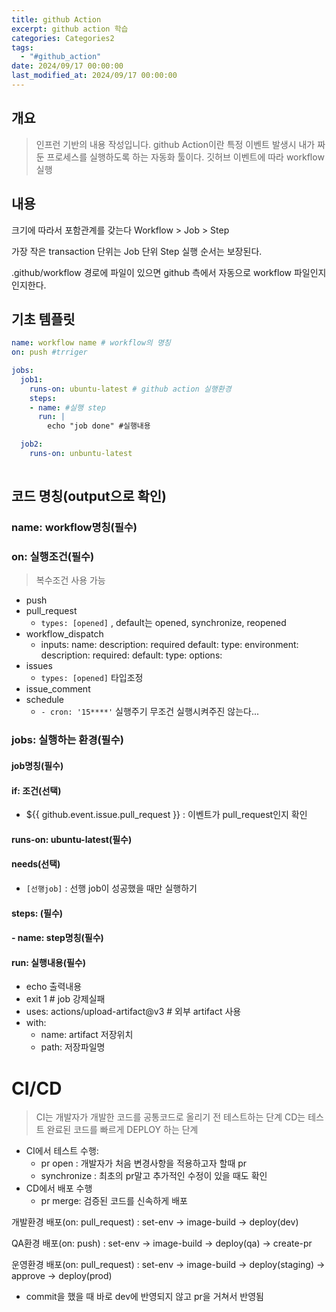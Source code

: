 ```yaml
---
title: github Action
excerpt: github action 학습
categories: Categories2
tags:
  - "#github_action"
date: 2024/09/17 00:00:00
last_modified_at: 2024/09/17 00:00:00
---
```

## 개요
> 인프런 기반의 내용 작성입니다.
> github Action이란 특정 이벤트 발생시 내가 짜둔 프로세스를 실행하도록 하는 자동화 툴이다.
> 깃허브 이벤트에 따라 workflow 실행

## 내용
크기에 따라서 포함관계를 갖는다
Workflow > Job > Step

가장 작은 transaction 단위는 Job 단위 Step 실행 순서는 보장된다.

.github/workflow 경로에 파일이 있으면 github 측에서 자동으로 workflow 파일인지 인지한다.


## 기초 템플릿
```yaml
name: workflow name # workflow의 명칭
on: push #trriger 

jobs:
  job1:
    runs-on: ubuntu-latest # github action 실행환경
    steps:
    - name: #실행 step
      run: |
        echo "job done" #실행내용

  job2:
    runs-on: unbuntu-latest
    

```


## 코드 명칭(output으로 확인)


### name: workflow명칭(필수) 
### on: 실행조건(필수)
> 복수조건 사용 가능
- push
- pull_request
  - `types: [opened]` , default는 opened, synchronize, reopened
- workflow_dispatch
  - inputs:
    name:
      description:
      required
      default:
      type:
        environment:
      description:
      required:
      default:
      type:
      options:
- issues
  - `types: [opened]` 타입조정
- issue_comment
- schedule
  - `- cron: '15****'` 실행주기 무조건 실행시켜주진 않는다...
### jobs: 실행하는 환경(필수) 
#### job명칭(필수) 
#### if: 조건(선택)
- $\{\{ github.event.issue.pull_request \}\} : 이벤트가 pull_request인지 확인
#### runs-on: ubuntu-latest(필수)
#### needs(선택)
- `[선행job]` : 선행 job이 성공했을 때만 실행하기
#### steps: (필수)
#### - name: step명칭(필수)
####    run: 실행내용(필수)
- echo 출력내용
- exit 1 # job 강제실패
- uses: actions/upload-artifact@v3 # 외부 artifact 사용
- with:
  - name: artifact 저장위치
  - path:  저장파일명





# CI/CD
> CI는 개발자가 개발한 코드를 공통코드로 올리기 전 테스트하는 단계
> CD는 테스트 완료된 코드를 빠르게 DEPLOY 하는 단계
- CI에서 테스트 수행: 
  - pr open : 개발자가 처음 변경사항을 적용하고자 할때 pr
  - synchronize : 최초의 pr말고 추가적인 수정이 있을 때도 확인
- CD에서 배포 수행
  - pr merge: 검증된 코드를 신속하게 배포


개발환경 배포(on: pull_request)
  : set-env -> image-build -> deploy(dev)

QA환경 배포(on: push)
  : set-env -> image-build -> deploy(qa) -> create-pr

운영환경 배포(on: pull_request)
  : set-env -> image-build -> deploy(staging) -> approve -> deploy(prod)




* commit을 했을 때 바로 dev에 반영되지 않고 pr을 거쳐서 반영됨